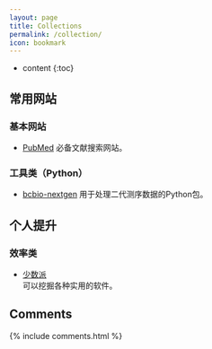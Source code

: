 ```yaml
---
layout: page
title: Collections
permalink: /collection/
icon: bookmark
---
```


* content
{:toc}

## 常用网站
### 基本网站
* [PubMed](https://www.ncbi.nlm.nih.gov/pubmed/) 必备文献搜索网站。

### 工具类（Python）
* [bcbio-nextgen](http://bcbio-nextgen.readthedocs.io/en/latest/index.html) 用于处理二代测序数据的Python包。


## 个人提升
### 效率类
* [少数派](http://sspai.com/)   
可以挖掘各种实用的软件。





## Comments

{% include comments.html %}
